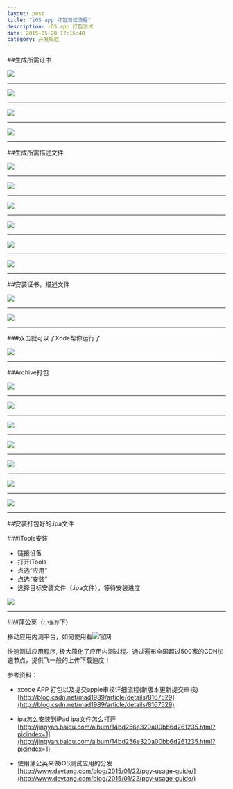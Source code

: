 ```yaml
---
layout: post
title: "iOS app 打包测试流程"
description: iOS app 打包测试
date: 2015-05-28 17:15:48
category: 开发规范
---
```


##生成所需证书

![](/images/packagetest/dbzs01.png)

------

![](/images/packagetest/dbzs02.png)

-----

![](/images/packagetest/dbzs03.png)

-----

![](/images/packagetest/dbzs04.png)

-----

##生成所需描述文件

![](/images/packagetest/adhocmswj00.png)

----

![](/images/packagetest/adhocmswj01.png)

----

![](/images/packagetest/adhocmswj02.png)

----

![](/images/packagetest/adhocmswj03.png)

-----

![](/images/packagetest/adhocmswj04.png)

----

![](/images/packagetest/adhocmswj05.png)

----

##安装证书，描述文件


![](/images/packagetest/azzs01.png)

----

![](/images/packagetest/azzs02.png)

----

###双击就可以了Xode帮你运行了

![](/images/packagetest/azzs03.png)

----

##Archive打包

![](/images/packagetest/archive00.png)

----

![](/images/packagetest/archive01.png)

----

![](/images/packagetest/archive02.png)

----

![](/images/packagetest/archive03.png)

----

![](/images/packagetest/archive04.png)

----

![](/images/packagetest/archive05.png)

----
![](/images/packagetest/archive06.png)

----

##安装打包好的.ipa文件

###iTools安装

* 链接设备
* 打开iTools
* 点选“应用”
* 点选“安装”
* 选择目标安装文件（.ipa文件），等待安装进度

![](/images/packagetest/azipa01.png)

----

###蒲公英（小`推荐`下）

移动应用内测平台，如何使用看![官网](http://www.pgyer.com/)

快速测试应用程序, 极大简化了应用内测过程。通过遍布全国超过500家的CDN加速节点，提供飞一般的上传下载速度！


参考资料：

* xcode APP 打包以及提交apple审核详细流程(新版本更新提交审核) [http://blog.csdn.net/mad1989/article/details/8167529](http://blog.csdn.net/mad1989/article/details/8167529)

* ipa怎么安装到iPad ipa文件怎么打开
[http://jingyan.baidu.com/album/14bd256e320a00bb6d261235.html?picindex=1](http://jingyan.baidu.com/album/14bd256e320a00bb6d261235.html?picindex=1)

* 使用蒲公英来做iOS测试应用的分发[http://www.devtang.com/blog/2015/01/22/pgy-usage-guide/](http://www.devtang.com/blog/2015/01/22/pgy-usage-guide/)


